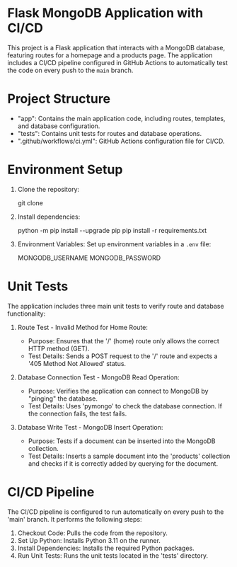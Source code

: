 # Flask MongoDB Application with CI/CD

This project is a Flask application that interacts with a MongoDB database, 
featuring routes for a homepage and a products page. 
The application includes a CI/CD pipeline configured in GitHub Actions 
to automatically test the code on every push to the `main` branch.

# Project Structure

- "app": Contains the main application code, including routes, templates, and database configuration.
- "tests": Contains unit tests for routes and database operations.
- ".github/workflows/ci.yml": GitHub Actions configuration file for CI/CD.

# Environment Setup

1. Clone the repository:
  
   git clone <repository-url>
   
2. Install dependencies:
   
   python -m pip install --upgrade pip
   pip install -r requirements.txt
   
3. Environment Variables: Set up environment variables in a `.env` file:
   
   MONGODB_USERNAME
   MONGODB_PASSWORD
   

# Unit Tests

The application includes three main unit tests to verify route and database functionality:

1. Route Test - Invalid Method for Home Route:
   - Purpose: Ensures that the '/' (home) route only allows the correct HTTP method (GET).
   - Test Details: Sends a POST request to the '/' route and expects a '405 Method Not Allowed' status.

2. Database Connection Test - MongoDB Read Operation:
   - Purpose: Verifies the application can connect to MongoDB by "pinging" the database.
   - Test Details: Uses 'pymongo' to check the database connection. If the connection fails, the test fails.

3. Database Write Test - MongoDB Insert Operation:
   - Purpose: Tests if a document can be inserted into the MongoDB collection.
   - Test Details: Inserts a sample document into the 'products' collection and checks if it is correctly added by querying for the document.

# CI/CD Pipeline

The CI/CD pipeline is configured to run automatically on every push to the 'main' branch. 
It performs the following steps:

1. Checkout Code: Pulls the code from the repository.
2. Set Up Python: Installs Python 3.11 on the runner.
3. Install Dependencies: Installs the required Python packages.
4. Run Unit Tests: Runs the unit tests located in the 'tests' directory.





   

